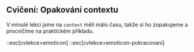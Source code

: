 ## Cvičení: Opakování contextu

V minulé lekci jsme na `context` měli málo času, takže si ho zopakujeme a procvičíme na praktickém příkladu.


::exc[cvlekce>emoticon]
::exc[cvlekce>emoticon-pokracovani]